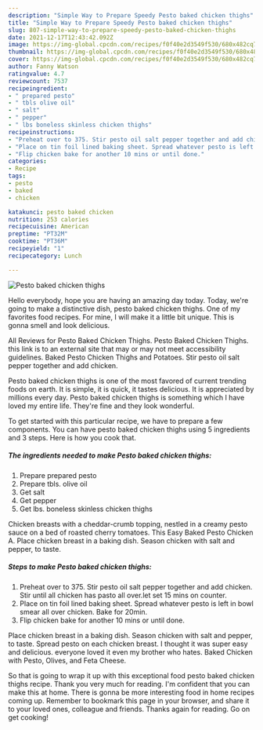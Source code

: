```yaml
---
description: "Simple Way to Prepare Speedy Pesto baked chicken thighs"
title: "Simple Way to Prepare Speedy Pesto baked chicken thighs"
slug: 807-simple-way-to-prepare-speedy-pesto-baked-chicken-thighs
date: 2021-12-17T12:43:42.092Z
image: https://img-global.cpcdn.com/recipes/f0f40e2d3549f530/680x482cq70/pesto-baked-chicken-thighs-recipe-main-photo.jpg
thumbnail: https://img-global.cpcdn.com/recipes/f0f40e2d3549f530/680x482cq70/pesto-baked-chicken-thighs-recipe-main-photo.jpg
cover: https://img-global.cpcdn.com/recipes/f0f40e2d3549f530/680x482cq70/pesto-baked-chicken-thighs-recipe-main-photo.jpg
author: Fanny Watson
ratingvalue: 4.7
reviewcount: 7537
recipeingredient:
- " prepared pesto"
- " tbls olive oil"
- " salt"
- " pepper"
- " lbs boneless skinless chicken thighs"
recipeinstructions:
- "Preheat over to 375. Stir pesto oil salt pepper together and add chicken. Stir until all chicken has pasto all over.let set 15 mins on counter."
- "Place on tin foil lined baking sheet. Spread whatever pesto is left in bowl smear all over chicken. Bake for 20min."
- "Flip chicken bake for another 10 mins or until done."
categories:
- Recipe
tags:
- pesto
- baked
- chicken

katakunci: pesto baked chicken 
nutrition: 253 calories
recipecuisine: American
preptime: "PT32M"
cooktime: "PT36M"
recipeyield: "1"
recipecategory: Lunch

---
```



![Pesto baked chicken thighs](https://img-global.cpcdn.com/recipes/f0f40e2d3549f530/680x482cq70/pesto-baked-chicken-thighs-recipe-main-photo.jpg)

Hello everybody, hope you are having an amazing day today. Today, we're going to make a distinctive dish, pesto baked chicken thighs. One of my favorites food recipes. For mine, I will make it a little bit unique. This is gonna smell and look delicious.

All Reviews for Pesto Baked Chicken Thighs. Pesto Baked Chicken Thighs. this link is to an external site that may or may not meet accessibility guidelines. Baked Pesto Chicken Thighs and Potatoes. Stir pesto oil salt pepper together and add chicken.

Pesto baked chicken thighs is one of the most favored of current trending foods on earth. It is simple, it is quick, it tastes delicious. It is appreciated by millions every day. Pesto baked chicken thighs is something which I have loved my entire life. They're fine and they look wonderful.


To get started with this particular recipe, we have to prepare a few components. You can have pesto baked chicken thighs using 5 ingredients and 3 steps. Here is how you cook that.

<!--inarticleads1-->

##### The ingredients needed to make Pesto baked chicken thighs:

1. Prepare  prepared pesto
1. Prepare  tbls. olive oil
1. Get  salt
1. Get  pepper
1. Get  lbs. boneless skinless chicken thighs


Chicken breasts with a cheddar-crumb topping, nestled in a creamy pesto sauce on a bed of roasted cherry tomatoes. This Easy Baked Pesto Chicken A. Place chicken breast in a baking dish. Season chicken with salt and pepper, to taste. 

<!--inarticleads2-->

##### Steps to make Pesto baked chicken thighs:

1. Preheat over to 375. Stir pesto oil salt pepper together and add chicken. Stir until all chicken has pasto all over.let set 15 mins on counter.
1. Place on tin foil lined baking sheet. Spread whatever pesto is left in bowl smear all over chicken. Bake for 20min.
1. Flip chicken bake for another 10 mins or until done.


Place chicken breast in a baking dish. Season chicken with salt and pepper, to taste. Spread pesto on each chicken breast. I thought it was super easy and delicious. everyone loved it even my brother who hates. Baked Chicken with Pesto, Olives, and Feta Cheese. 

So that is going to wrap it up with this exceptional food pesto baked chicken thighs recipe. Thank you very much for reading. I'm confident that you can make this at home. There is gonna be more interesting food in home recipes coming up. Remember to bookmark this page in your browser, and share it to your loved ones, colleague and friends. Thanks again for reading. Go on get cooking!
